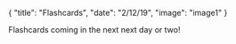 {
  "title": "Flashcards",
  "date": "2/12/19",
  "image": "image1"
}

Flashcards coming in the next next day or two!
